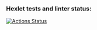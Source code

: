 ### Hexlet tests and linter status:
[![Actions Status](https://github.com/Salim123Salim/qa-engineer-project-85/actions/workflows/hexlet-check.yml/badge.svg)](https://github.com/Salim123Salim/qa-engineer-project-85/actions)